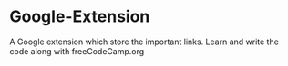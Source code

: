 # Google-Extension
A Google extension which store the important links.
Learn and write the code along with freeCodeCamp.org
